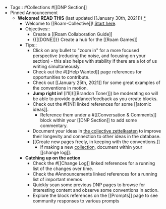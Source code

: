 - Tags:: #Collections #[[DNP Section]]
- Pinned Announcement
    - **Welcome!** **READ THIS** (last updated [[January 30th, 2021]]) [*]([[Announcements]])
        - Welcome to [[Roam-Collective]]! [Start here]([[Welcome]]). 
        - Objectives:: 
            - Create a [[Roam Collaboration Guide]]
            - {{[[DONE]]}} Create a hub for the [[Roam Games]]
        - Tips:: 
            - Click on any bullet to "zoom in" for a more focused perspective (reducing the noise, and focusing on your section) - this also helps with stability if there are a lot of us writing simultaneously.
            - Check out the #[[Help Wanted]] page references for opportunities to contribute.
            - Check out [[January 25th, 2021]] for some great examples of the conventions in motion.
            - **Jump right in!** [I'll]([[Brandon Toner]]) be moderating so will be able to provide guidance/feedback as you create blocks.
            - Check out the #[[N]] linked references for some [[atomic ideas]].
                - Reference them under a #[[Conversation & Comments]] block within your [[DNP Section]] to add some commentary.
            - Document your ideas in [the collective zettelkasten]([[zettelkasten]]) to improve their longevity and connection to other ideas in the database.
            - [[Create new pages freely, in keeping with the conventions.]] 
                - If making a new [collection]([[collections]]), document within your [[change log]].
        - **Catching up on the action**
            - Check the #[[Change Log]] linked references for a running list of the changes over time.
            - Check the #Announcements linked references for a running list of important memos
            - Quickly scan some previous DNP pages to browse for interesting content and observe some conventions in action.
            - Explore the block references on the [[Prompts]] page to see community responses to various prompts
